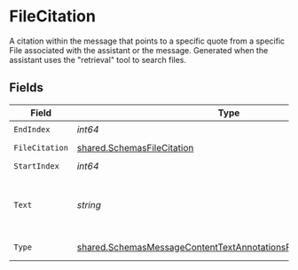 # FileCitation

A citation within the message that points to a specific quote from a specific File associated with the assistant or the message. Generated when the assistant uses the "retrieval" tool to search files.


## Fields

| Field                                                                                                                                                         | Type                                                                                                                                                          | Required                                                                                                                                                      | Description                                                                                                                                                   |
| ------------------------------------------------------------------------------------------------------------------------------------------------------------- | ------------------------------------------------------------------------------------------------------------------------------------------------------------- | ------------------------------------------------------------------------------------------------------------------------------------------------------------- | ------------------------------------------------------------------------------------------------------------------------------------------------------------- |
| `EndIndex`                                                                                                                                                    | *int64*                                                                                                                                                       | :heavy_check_mark:                                                                                                                                            | N/A                                                                                                                                                           |
| `FileCitation`                                                                                                                                                | [shared.SchemasFileCitation](../../../pkg/models/shared/schemasfilecitation.md)                                                                               | :heavy_check_mark:                                                                                                                                            | N/A                                                                                                                                                           |
| `StartIndex`                                                                                                                                                  | *int64*                                                                                                                                                       | :heavy_check_mark:                                                                                                                                            | N/A                                                                                                                                                           |
| `Text`                                                                                                                                                        | *string*                                                                                                                                                      | :heavy_check_mark:                                                                                                                                            | The text in the message content that needs to be replaced.                                                                                                    |
| `Type`                                                                                                                                                        | [shared.SchemasMessageContentTextAnnotationsFileCitationObjectType](../../../pkg/models/shared/schemasmessagecontenttextannotationsfilecitationobjecttype.md) | :heavy_check_mark:                                                                                                                                            | Always `file_citation`.                                                                                                                                       |